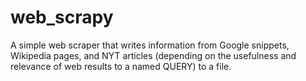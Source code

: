 # web_scrapy
A simple web scraper that writes information from  Google snippets, Wikipedia pages, and NYT articles (depending on the usefulness and relevance of web results to a named QUERY) to a file.

